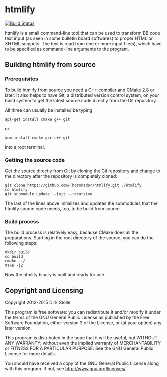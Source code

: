 # htmlify

[![Build Status](https://travis-ci.org/striezel/htmlify.svg?branch=master)](https://travis-ci.org/striezel/htmlify)

htmlify is a small command-line tool that can be used to transform BB code
text input (as seen in some bulletin board softwares) to proper HTML or XHTML
snippets.
The text is read from one or more input file(s), which have to be specified as
command-line arguments to the program.

## Building htmlify from source

### Prerequisites

To build htmlify from source you need a C++ compiler and CMake 2.8 or later.
It also helps to have Git, a distributed version control system, on your build
system to get the latest source code directly from the Git repository.

All three can usually be installed be typing

    apt-get install cmake g++ git

or

    yum install cmake gcc-c++ git

into a root terminal.

### Getting the source code

Get the source directly from Git by cloning the Git repository and change to
the directory after the repository is completely cloned:

    git clone https://github.com/Thoronador/htmlify.git ./htmlify
    cd htmlify
    git submodule update --init --recursive

The last of the lines above initializes and updates the submodules that the
htmlify source code needs, too, to be build from source.

### Build process

The build process is relatively easy, because CMake does all the preparations.
Starting in the root directory of the source, you can do the following steps:

    mkdir build
    cd build
    cmake ../
    make -j2

Now the htmlify binary is built and ready for use.

## Copyright and Licensing

Copyright 2012-2015 Dirk Stolle

This program is free software: you can redistribute it and/or modify
it under the terms of the GNU General Public License as published by
the Free Software Foundation, either version 3 of the License, or
(at your option) any later version.

This program is distributed in the hope that it will be useful,
but WITHOUT ANY WARRANTY; without even the implied warranty of
MERCHANTABILITY or FITNESS FOR A PARTICULAR PURPOSE.  See the
GNU General Public License for more details.

You should have received a copy of the GNU General Public License
along with this program.  If not, see <http://www.gnu.org/licenses/>.
